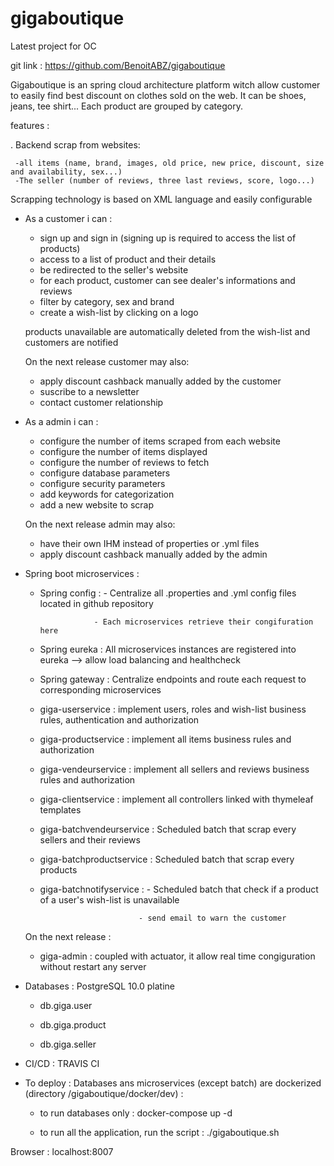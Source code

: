 # gigaboutique
Latest project for OC 

git link : https://github.com/BenoitABZ/gigaboutique

Gigaboutique is an spring cloud architecture platform witch allow customer to easily find best discount on clothes sold on the web. It can be shoes, jeans, tee shirt...
Each product are grouped by category. 

features :

. Backend scrap from websites:

     -all items (name, brand, images, old price, new price, discount, size and availability, sex...)
     -The seller (number of reviews, three last reviews, score, logo...)
                         
  Scrapping technology is based on XML language and easily configurable
  
- As a customer i can :

     - sign up and sign in (signing up is required to access the list of products)
     - access to a list of product and their details
     - be redirected to the seller's website
     - for each product, customer can see dealer's informations and reviews
     - filter by category, sex and brand
     - create a wish-list by clicking on a logo
                        
  products unavailable are automatically deleted from the wish-list and customers are notified
                        
  On the next release customer may also:
 
     - apply discount cashback manually added by the customer
     - suscribe to a newsletter
     - contact customer relationship
 
- As a admin i can :

     - configure the number of items scraped from each website
     - configure the number of items displayed
     - configure the number of reviews to fetch
     - configure database parameters
     - configure security parameters
     - add keywords for categorization
     - add a new website to scrap
 
   On the next release admin may also:
 
     - have their own IHM instead of properties or .yml files
     - apply discount cashback manually added by the admin 
                       
 - Spring boot microservices : 
   
     - Spring config : 
                       - Centralize all .properties and .yml config files located in github repository 
     
                       - Each microservices retrieve their congifuration here
                       
     - Spring eureka : All microservices instances are registered into eureka --> allow load balancing and healthcheck
                       
     - Spring gateway : Centralize endpoints and route each request to corresponding microservices
                       
     - giga-userservice : implement users, roles and wish-list business rules, authentication and authorization
                       
     - giga-productservice : implement all items business rules and authorization
                       
     - giga-vendeurservice : implement all sellers and reviews business rules and authorization
                       
     - giga-clientservice : implement all controllers linked with thymeleaf templates
                       
     - giga-batchvendeurservice : Scheduled batch that scrap every sellers and their reviews
                      
     - giga-batchproductservice : Scheduled batch that scrap every products
                       
     - giga-batchnotifyservice : 
                                 - Scheduled batch that check if a product of a user's wish-list is unavailable
     
                                 - send email to warn the customer
                       
    On the next release : 
     
    - giga-admin : coupled with actuator, it allow real time congiguration without restart any server
  
  - Databases : PostgreSQL 10.0 platine
                        
    - db.giga.user
                        
    - db.giga.product
                        
    - db.giga.seller
                        
  - CI/CD : TRAVIS CI
                        
  - To deploy : Databases ans microservices (except batch) are dockerized (directory /gigaboutique/docker/dev) : 
  
    - to run databases only : docker-compose up -d
                       
    - to run all the application, run the script : ./gigaboutique.sh
                       
   
   Browser : localhost:8007
  
  
  
                       
                       
                       
                        

